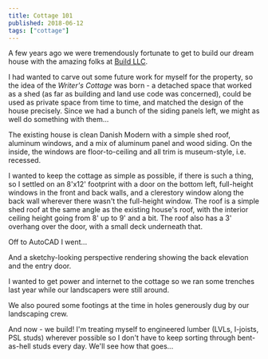 ```yaml
---
title: Cottage 101
published: 2018-06-12
tags: ["cottage"]
---
```


A few years ago we were tremendously fortunate to get to build our dream house with the amazing folks at [Build LLC](https://www.buildllc.com/).

I had wanted to carve out some future work for myself for the property, so the idea of the _Writer's Cottage_ was born -
a detached space that worked as a shed (as far as building and land use code was concerned), could be used as private space from time to time,
and matched the design of the house precisely. Since we had a bunch of the siding panels left, we might as well do something with them...

The existing house is clean Danish Modern with a simple shed roof, aluminum windows, and a mix of aluminum panel and wood siding.
On the inside, the windows are floor-to-ceiling and all trim is museum-style, i.e. recessed.

<?# SimpleFigure Src="images/BUILD_LLC_Merrimount_Ext_E_06.jpg" Alt="Main house exterior" /?>
<?# SimpleFigure Src="images/BUILD_LLC_Merrimount_Int_Master_Bedroom_01.jpg" Alt="Main house interior" /?>

I wanted to keep the cottage as simple as possible, if there is such a thing, so I settled on an 8'x12' footprint
with a door on the bottom left, full-height windows in the front and back walls, and a clerestory window along the back wall wherever there wasn't the full-height window.
The roof is a simple shed roof at the same angle as the existing house's roof, with the interior ceiling height going from 8' up to 9' and a bit.
The roof also has a 3' overhang over the door, with a small deck underneath that.

Off to AutoCAD I went...
<?# SimpleFigure Src="images/autocad-top.png" Alt="8'x12' cottage footprint" /?>

And a sketchy-looking perspective rendering showing the back elevation and the entry door.
<?# SimpleFigure Src="images/autocad-3d-back.png" Alt="Back elevation" /?>

I wanted to get power and internet to the cottage so we ran some trenches last year while our landscapers were still around.
<?# SimpleFigure Src="images/IMG_20170129_151022.jpg" Alt="Trenches" /?>

We also poured some footings at the time in holes generously dug by our landscaping crew.

And now - we build!
I'm treating myself to engineered lumber (LVLs, I-joists, PSL studs) wherever possible so I don't have to keep sorting through bent-as-hell studs every day.
We'll see how that goes...
